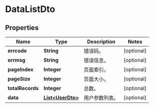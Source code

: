
# DataListDto

## Properties
Name | Type | Description | Notes
------------ | ------------- | ------------- | -------------
**errcode** | **String** | 错误码。 |  [optional]
**errmsg** | **String** | 错误信息。 |  [optional]
**pageIndex** | **Integer** | 页面索引。 |  [optional]
**pageSize** | **Integer** | 页面大小。 |  [optional]
**totalRecords** | **Integer** | 总数。 |  [optional]
**data** | [**List&lt;UserDto&gt;**](UserDto.md) | 用户参数列表。 |  [optional]



